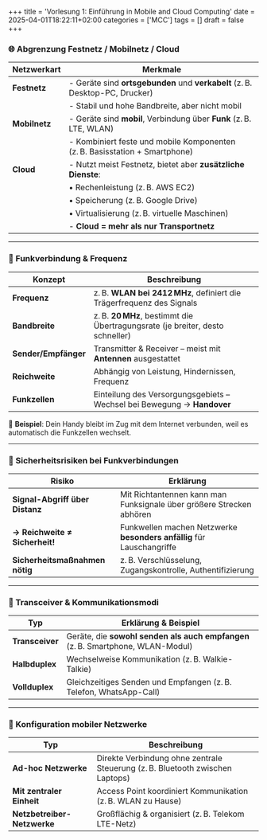 +++
title = 'Vorlesung 1: Einführung in Mobile and Cloud Computing'
date = 2025-04-01T18:22:11+02:00
categories = ['MCC']
tags = []
draft = false
+++

### 🌐 Abgrenzung Festnetz / Mobilnetz / Cloud

|**Netzwerkart**|**Merkmale**|
|------|---|
|**Festnetz**|- Geräte sind **ortsgebunden** und **verkabelt** (z. B. Desktop-PC, Drucker)|
||- Stabil und hohe Bandbreite, aber nicht mobil|
|**Mobilnetz**|- Geräte sind **mobil**, Verbindung über **Funk** (z. B. LTE, WLAN)|
||- Kombiniert feste und mobile Komponenten (z. B. Basisstation + Smartphone)|
|**Cloud**|- Nutzt meist Festnetz, bietet aber **zusätzliche Dienste**:|
||• Rechenleistung (z. B. AWS EC2)|
||• Speicherung (z. B. Google Drive)|
||• Virtualisierung (z. B. virtuelle Maschinen)|
||- **Cloud = mehr als nur Transportnetz**|

---------------------------------------

### 📡 Funkverbindung & Frequenz

|**Konzept**|**Beschreibung**|
|------|---|
|**Frequenz**|z. B. **WLAN bei 2412 MHz**, definiert die Trägerfrequenz des Signals|
|**Bandbreite**|z. B. **20 MHz**, bestimmt die Übertragungsrate (je breiter, desto schneller)|
|**Sender/Empfänger**|Transmitter & Receiver – meist mit **Antennen** ausgestattet|
|**Reichweite**|Abhängig von Leistung, Hindernissen, Frequenz|
|**Funkzellen**|Einteilung des Versorgungsgebiets – Wechsel bei Bewegung → **Handover**|

📌 **Beispiel**: Dein Handy bleibt im Zug mit dem Internet verbunden, weil es automatisch die Funkzellen wechselt.

---------------------------------------

### 🔐 Sicherheitsrisiken bei Funkverbindungen

|**Risiko**|**Erklärung**|
|------|---|
|**Signal-Abgriff über Distanz**|Mit Richtantennen kann man Funksignale über größere Strecken abhören|
|**→ Reichweite ≠ Sicherheit!**|Funkwellen machen Netzwerke **besonders anfällig** für Lauschangriffe|
|**Sicherheitsmaßnahmen nötig**|z. B. Verschlüsselung, Zugangskontrolle, Authentifizierung|

---------------------------------------

### 🔄 Transceiver & Kommunikationsmodi

|**Typ**|**Erklärung & Beispiel**|
|------|---|
|**Transceiver**|Geräte, die **sowohl senden als auch empfangen** (z. B. Smartphone, WLAN-Modul)|
|**Halbduplex**|Wechselweise Kommunikation (z. B. Walkie-Talkie)|
|**Vollduplex**|Gleichzeitiges Senden und Empfangen (z. B. Telefon, WhatsApp-Call)|

---------------------------------------

### 📶 Konfiguration mobiler Netzwerke

|**Typ**|**Beschreibung**|
|------|---|
|**Ad-hoc Netzwerke**|Direkte Verbindung ohne zentrale Steuerung (z. B. Bluetooth zwischen Laptops)|
|**Mit zentraler Einheit**|Access Point koordiniert Kommunikation (z. B. WLAN zu Hause)|
|**Netzbetreiber-Netzwerke**|Großflächig & organisiert (z. B. Telekom LTE-Netz)|

